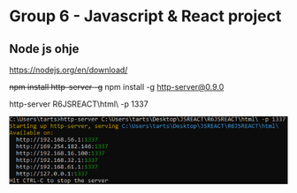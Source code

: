 # Group 6 - Javascript & React project


## Node js ohje

https://nodejs.org/en/download/

~~npm install http-server -g~~ npm install -g http-server@0.9.0

http-server R6JSREACT\html\ -p 1337

![Ohje](ohje.png)
